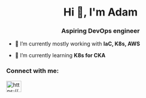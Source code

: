 <h1 align="center">Hi 👋, I'm Adam</h1>
<h3 align="center">Aspiring DevOps engineer</h3>

- 🔭 I’m currently mostly working with **IaC, K8s, AWS**

- 🌱 I’m currently learning **K8s for CKA**

<h3 align="left">Connect with me:</h3>
<p align="left">
<a href="https://www.linkedin.com/in/simoadam/" target="blank"><img align="center" src="https://raw.githubusercontent.com/rahuldkjain/github-profile-readme-generator/master/src/images/icons/Social/linked-in-alt.svg" alt="https://www.linkedin.com/in/simoadam/" height="30" width="40" /></a>
</p>

<!---
simoa97/simoa97 is a ✨ special ✨ repository because its `README.md` (this file) appears on your GitHub profile.
You can click the Preview link to take a look at your changes.
--->
